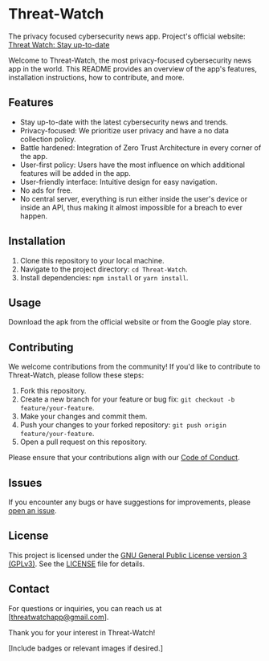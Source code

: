# Threat-Watch
The privacy focused cybersecurity news app. Project's official website: [Threat Watch: Stay up-to-date](https://threatwatch.unofficialcreators.com)

Welcome to Threat-Watch, the most privacy-focused cybersecurity news app in the world. This README provides an overview of the app's features, installation instructions, how to contribute, and more.

## Features

- Stay up-to-date with the latest cybersecurity news and trends.
- Privacy-focused: We prioritize user privacy and have a no data collection policy.
- Battle hardened: Integration of Zero Trust Architecture in every corner of the app.
- User-first policy: Users have the most influence on which additional features will be added in the app.
- User-friendly interface: Intuitive design for easy navigation.
- No ads for free.
- No central server, everything is run either inside the user's device or inside an API, thus making it almost impossible for a breach to ever happen.

## Installation

1. Clone this repository to your local machine.
2. Navigate to the project directory: `cd Threat-Watch`.
3. Install dependencies: `npm install` or `yarn install`.

## Usage

Download the apk from the official website or from the Google play store.

## Contributing

We welcome contributions from the community! If you'd like to contribute to Threat-Watch, please follow these steps:

1. Fork this repository.
2. Create a new branch for your feature or bug fix: `git checkout -b feature/your-feature`.
3. Make your changes and commit them.
4. Push your changes to your forked repository: `git push origin feature/your-feature`.
5. Open a pull request on this repository.

Please ensure that your contributions align with our [Code of Conduct](CODE_OF_CONDUCT.md).

## Issues

If you encounter any bugs or have suggestions for improvements, please [open an issue](https://github.com/yourusername/Threat-Watch/issues).

## License

This project is licensed under the [GNU General Public License version 3 (GPLv3)](LICENSE.md). See the [LICENSE](LICENSE.md) file for details.

## Contact

For questions or inquiries, you can reach us at [threatwatchapp@gmail.com].

Thank you for your interest in Threat-Watch!

[Include badges or relevant images if desired.]
